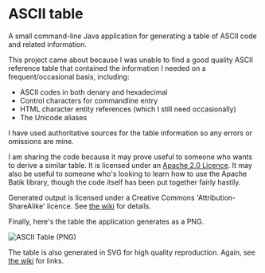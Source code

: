 ASCII table
===========

A small command-line Java application for generating a table of ASCII code and related information.

This project came about because I was unable to find a good quality ASCII reference table that contained the information I needed on a frequent/occasional basis, including:

* ASCII codes in both denary and hexadecimal
* Control characters for commandline entry
* HTML character entity references (which I still need occasionally)
* The Unicode aliases

I have used authoritative sources for the table information so any errors or omissions are mine.

I am sharing the code because it may prove useful to someone who wants to derive a similar table. It is licensed under an [Apache 2.0 Licence](https://raw.githubusercontent.com/tomgibara/ascii-table/master/LICENSE). It may also be useful to someone who's looking to learn how to use the Apache Batik library, though the code itself has been put together fairly hastily. 

Generated output is licensed under a Creative Commons 'Attribution-ShareAlike' licence. See [the wiki](https://github.com/tomgibara/ascii-table/wiki) for details.

Finally, here's the table the application generates as a PNG.

![ASCII Table (PNG)](https://raw.githubusercontent.com/wiki/tomgibara/ascii-table/tables/ascii-table-1.0.png)

The table is also generated in SVG for high quality reproduction. Again, see [the wiki](https://github.com/tomgibara/ascii-table/wiki) for links.
